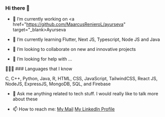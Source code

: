 ### Hi there 👋

- 🔭 I’m currently working on <a href="https://github.com/MaarcusRenieroL/ayurseva" target="_blank>Ayurseva</a>

- 🌱 I’m currently learning Flutter, Next JS, Typescript, Node JS and Java

- 👯 I’m looking to collaborate on new and innovative projects

- 🤔 I’m looking for help with ...

👨🏻‍💻 ### Languages that I know

C, C++, Python, Java, R, HTML, CSS, JavaScript, TailwindCSS, React JS, NodeJS, ExpressJS, MongoDB, SQL, and Firebase

- 💬 Ask me anything related to tech stuff. I would really like to talk more about these

- 📫 How to reach me: <a href="mailto:maarcusreniero.l@gmail.com">My Mail</a> <a href="https://www.linkedin.com/in/maarcus-reniero-l/">My LinkedIn Profile</a>


